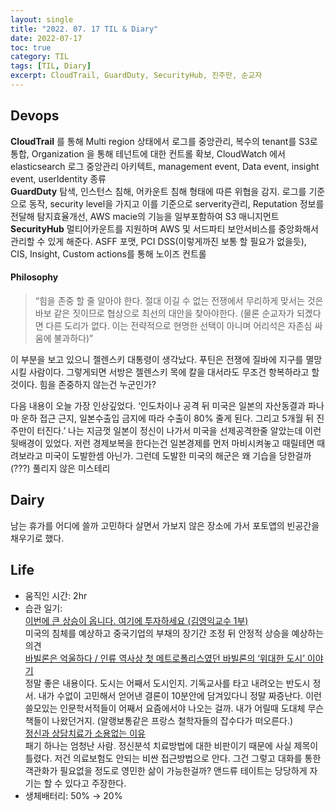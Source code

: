 ```yaml
---
layout: single
title: "2022. 07. 17 TIL & Diary"
date: 2022-07-17
toc: true
category: TIL
tags: [TIL, Diary]
excerpt: CloudTrail, GuardDuty, SecurityHub, 진주만, 순교자
---
```

## Devops  
**CloudTrail** 를 통해 Multi region 상태에서 로그를 중앙관리, 복수의 tenant를 S3로 통합, Organization 을 통해 테넌트에 대한 컨트롤 확보, CloudWatch 에서 elasticsearch 로그 중앙관리 아키텍트, management event, Data event, insight event, userIdentity 종류  
**GuardDuty** 탐색, 인스턴스 침해, 어카운트 침해 형태에 따른 위협을 감지. 로그를 기준으로 동작, security level을 가지고 이를 기준으로 serverity관리, Reputation 정보를 전달해 탐지효율개선, AWS macie의 기능을 일부포함하여 S3 매니지먼트  
**SecurityHub** 멀티어카운트를 지원하며 AWS 및 서드파티 보안서비스를 중앙화해서 관리할 수 있게 해준다. ASFF 포맷, PCI DSS(이렇게까진 보통 할 필요가 없을듯), CIS, Insight, Custom actions를 통해 노이즈 컨트롤

#### Philosophy  
> “힘을 존중 할 줄 알아야 한다. 절대 이길 수 없는 전쟁에서 무리하게 맞서는 것은 바보 같은 짓이므로 협상으로 최선의 대안을 찾아야한다. (물론 순교자가 되곘다면 다른 도리가 없다. 이는 전략적으로 현명한 선택이 아니며 어리석은 자존심 싸움에 불과하다)”  

이 부분을 보고 있으니 젤렌스키 대통령이 생각났다. 푸틴은 전쟁에 질바에 지구를 멸망시킬 사람이다. 그렇게되면 서방은 젤렌스키 목에 칼을 대서라도 무조건 항복하라고 할것이다. 힘을 존중하지 않는건 누군인가?

다음 내용이 오늘 가장 인상깊었다. ‘인도차이나 공격 뒤 미국은 일본의 자산동결과 파나마 운하 접근 근지, 일본수출입 금지에 따라 수출이 80% 줄게 된다. 그리고 5개월 뒤 진주만이 터진다.’ 나는 지금껏 일본이 정신이 나가서 미국을 선제공격한줄 알았는데 이런 뒷배경이 있었다. 저런 경제보복을 한다는건 일본경제를 먼저 마비시켜놓고 때릴테면 때려보라고 미국이 도발한셈 아닌가. 그런데 도발한 미국의 해군은 왜 기습을 당한걸까(???) 풀리지 않은 미스테리

## Dairy  
남는 휴가를 어디에 쓸까 고민하다 살면서 가보지 않은 장소에 가서 포토앱의 빈공간을 채우기로 했다.

## Life

* 움직인 시간: 2hr
* 습관 일기:  
[이번에 큰 상승이 옵니다. 여기에 투자하세요 (김영익교수 1부)](https://www.youtube.com/watch?v=zrsT9_b61f4 "이번에 큰 상승이 옵니다. 여기에 투자하세요 (김영익교수 1부)")  
미국의 침체를 예상하고 중국기업의 부채의 장기간 조정 뒤 안정적 상승을 예상하는 의견  
[바빌론은 억울하다 / 인류 역사상 첫 메트로폴리스였던 바빌론의 ‘위대한 도시’ 이야기](https://www.youtube.com/watch?v=ZQArzRRPunM "바빌론은 억울하다 / 인류 역사상 첫 메트로폴리스였던 바빌론의 ‘위대한 도시’ 이야기")  
정말 좋은 내용이다. 도시는 어째서 도시인지. 기독교사를 타고 내려오는 반도시 정서. 내가 수없이 고민해서 얻어낸 결론이 10분안에 담겨있다니 정말 짜증난다. 이런 쓸모있는 인문학서적들이 어째서 요즘에서야 나오는 걸까. 내가 어릴때 도대체 무슨 책들이 나왔던거지. (알랭보통같은 프랑스 철학자들의 잡수다가 떠오른다.)  
[정신과 상담치료가 소용없는 이유](https://www.youtube.com/watch?v=0ap88kNnWrk "정신과 상담치료가 소용없는 이유")  
패기 하나는 엄청난 사람. 정신분석 치료방법에 대한 비판이기 때문에 사실 제목이 틀렸다. 저건 의료보험도 안되는 비싼 접근방법으로 안다. 그건 그렇고 대화를 통한 객관화가 필요없을 정도로 영민한 삶이 가능한걸까? 앤드류 테이트는 당당하게 자기는 할 수 있다고 주장한다.
* 생체배터리: 50% → 20%  